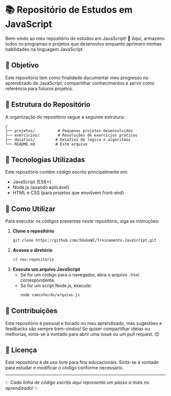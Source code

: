 # 📚 Repositório de Estudos em JavaScript

Bem-vindo ao meu repositório de estudos em JavaScript! 🚀
Aqui, armazeno todos os programas e projetos que desenvolvo enquanto aprimoro minhas habilidades na linguagem JavaScript.

## 🎯 Objetivo
Este repositório tem como finalidade documentar meu progresso no aprendizado de JavaScript, compartilhar conhecimentos e servir como referência para futuros projetos.

## 📂 Estrutura do Repositório
A organização do repositório segue a seguinte estrutura:

```
/
├── projetos/          # Pequenos projetos desenvolvidos
├── exercicios/        # Resoluções de exercícios práticos
├── desafios/         # Desafios de lógica e algoritmos
└── README.md         # Este arquivo
```

## 🚀 Tecnologias Utilizadas
Este repositório contém código escrito principalmente em:
- JavaScript (ES6+)
- Node.js (quando aplicável)
- HTML e CSS (para projetos que envolvem front-end)

## 🔧 Como Utilizar
Para executar os códigos presentes neste repositório, siga as instruções:

1. **Clone o repositório**
   ```sh
   git clone https://github.com/IHuGoWI/Treinamento-JavaScript.git
   ```
2. **Acesse o diretório**
   ```sh
   cd seu-repositorio
   ```
3. **Execute um arquivo JavaScript**
   - Se for um código para o navegador, abra o arquivo `.html` correspondente.
   - Se for um script Node.js, execute:
     ```sh
     node caminho/do/arquivo.js
     ```

## 📌 Contribuições
Este repositório é pessoal e focado no meu aprendizado, mas sugestões e feedbacks são sempre bem-vindos! Se quiser compartilhar ideias ou melhorias, sinta-se à vontade para abrir uma issue ou um pull request. 😊

## 📜 Licença
Este repositório é de uso livre para fins educacionais. Sinta-se à vontade para estudar e modificar o código conforme necessário.

---
✨ _Cada linha de código escrita aqui representa um passo a mais no aprendizado!_ ✨

